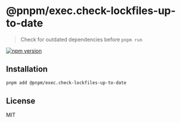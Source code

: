 # @pnpm/exec.check-lockfiles-up-to-date

> Check for outdated dependencies before `pnpm run`

[![npm version](https://img.shields.io/npm/v/@pnpm/exec.check-lockfiles-up-to-date.svg)](https://www.npmjs.com/package/@pnpm/exec.check-lockfiles-up-to-date)

## Installation

```sh
pnpm add @pnpm/exec.check-lockfiles-up-to-date
```

## License

MIT
